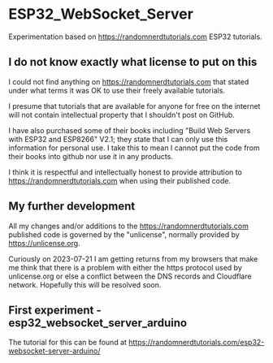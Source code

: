 # ESP32_WebSocket_Server
Experimentation based on https://randomnerdtutorials.com ESP32 tutorials.

## I do not know exactly what license to put on this
I could not find anything on https://randomnerdtutorials.com that stated under what terms it was OK to use their freely available tutorials.

I presume that tutorials that are available for anyone for free on the internet will not contain intellectual property that I shouldn't post on GitHub.

I have also purchased some of their books including "Build Web Servers with ESP32 and ESP8266" V2.1; they state that I can only use this information for personal use. I take this to mean I cannot put the code from their books into github nor use it in any products.

I think it is respectful and intellectually honest to provide attribution to https://randomnerdtutorials.com when using their published code.

## My further development

All my changes and/or additions to the https://randomnerdtutorials.com published code is governed by the "unlicense", normally provided by https://unlicense.org.

Curiously on 2023-07-21 I am getting returns from my browsers that make me think that there is a problem with either the https protocol used by unlicense.org or else a conflict between the DNS records and Cloudflare network. Hopefully this will be resolved soon.

## First experiment - esp32_websocket_server_arduino
The tutorial for this can be found at https://randomnerdtutorials.com/esp32-websocket-server-arduino/
